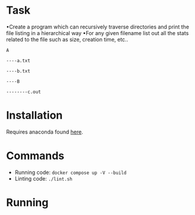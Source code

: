 # Task

•Create a program which can recursively traverse directories and print the file listing in a hierarchical way
•For any given filename list out all the stats related to the file such as size, creation time, etc..

```
A

----a.txt

----b.txt

----B

--------c.out
```

# Installation

Requires anaconda found [here](https://www.anaconda.com/download).

# Commands

- Running code: `docker compose up -V --build`
- Linting code: `./lint.sh`

# Running
